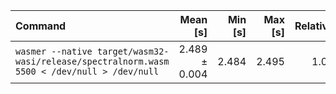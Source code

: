| Command | Mean [s] | Min [s] | Max [s] | Relative |
|:---|---:|---:|---:|---:|
| `wasmer --native target/wasm32-wasi/release/spectralnorm.wasm 5500 < /dev/null > /dev/null` | 2.489 ± 0.004 | 2.484 | 2.495 | 1.00 |
